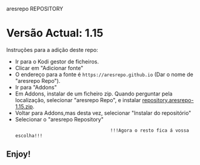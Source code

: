 aresrepo REPOSITORY
# Versão Actual: 1.15

Instruções para a adição deste repo:


<p align="left">
  <ul>
    <li>Ir para o Kodi gestor de ficheiros.</li>
    <li>Clicar em "Adicionar fonte"</li>
    <li>O endereço para a fonte é <code>https://aresrepo.github.io</code> (Dar o nome de "aresrepo Repo").</li>
    <li>Ir para "Addons"</li>
    <li>Em Addons, instalar de um ficheiro zip. Quando perguntar pela localização, selecionar "aresrepo Repo", e instalar <a href="repository.aresrepo-1.15.zip">repository.aresrepo-1.15.zip</a>.</li>
    <li>Voltar para Addons,mas desta vez, selecionar "Instalar do repositório"</li>
    <li>Selecionar o "aresrepo Repository"</li>
    
                                       !!!Agora o resto fica á vossa escolha!!!
  </ul>
</p>

## Enjoy!
